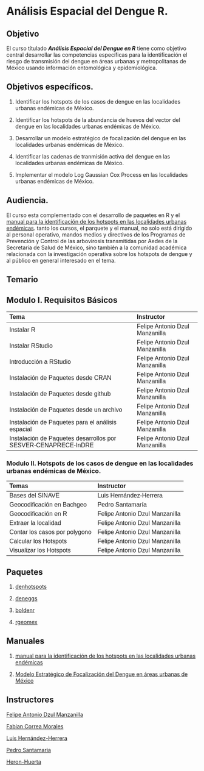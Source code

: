 
<!-- README.md is generated from README.Rmd. Please edit that file -->

# Análisis Espacial del Dengue R.

<!-- badges: start -->
<!-- badges: end -->

## Objetivo

El curso títulado ***Análisis Espacial del Dengue en R*** tiene como
objetivo central desarrollar las competencias específicas para la
identificación el riesgo de transmisión del dengue en áreas urbanas y
metropolitanas de México usando información entomológica y
epidemiológica.

## Objetivos específicos.

1)  Identificar los hotspots de los casos de dengue en las localidades
    urbanas endémicas de México.

2)  Identificar los hotspots de la abundancia de huevos del vector del
    dengue en las localidades urbanas endémicas de México.

3)  Desarrollar un modelo estratégico de focalización del dengue en las
    localidades urbanas endémicas de México.

4)  Identificar las cadenas de tranmisión activa del dengue en las
    localidades urbanas endémicas de México.

5)  Implementar el modelo Log Gaussian Cox Process en las localidades
    urbanas endémicas de México.

## Audiencia.

El curso esta complementado con el desarrollo de paquetes en R y el
[manual para la identificación de los hotspots en las localidades
urbanas endémicas](https://fdzul.github.io/manual_hotspots/). tanto los
cursos, el parquete y el manual, no solo está dirigido al personal
operativo, mandos medios y directivos de los Programas de Prevención y
Control de las arbovirosis transmitidas por Aedes de la Secretaria de
Salud de México, sino también a la comunidad académica relacionada con
la investigación operativa sobre los hotspots de dengue y al público en
general interesado en el tema.

## Temario

## Modulo I. Requisitos Básicos

<table class=" lightable-classic" style="font-family: &quot;Arial Narrow&quot;, &quot;Source Sans Pro&quot;, sans-serif; margin-left: auto; margin-right: auto;">
<thead>
<tr>
<th style="text-align:left;">
Tema
</th>
<th style="text-align:left;">
Instructor
</th>
</tr>
</thead>
<tbody>
<tr>
<td style="text-align:left;">
Instalar R
</td>
<td style="text-align:left;">
Felipe Antonio Dzul Manzanilla
</td>
</tr>
<tr>
<td style="text-align:left;">
Instalar RStudio
</td>
<td style="text-align:left;">
Felipe Antonio Dzul Manzanilla
</td>
</tr>
<tr>
<td style="text-align:left;">
Introducción a RStudio
</td>
<td style="text-align:left;">
Felipe Antonio Dzul Manzanilla
</td>
</tr>
<tr>
<td style="text-align:left;">
Instalación de Paquetes desde CRAN
</td>
<td style="text-align:left;">
Felipe Antonio Dzul Manzanilla
</td>
</tr>
<tr>
<td style="text-align:left;">
Instalación de Paquetes desde github
</td>
<td style="text-align:left;">
Felipe Antonio Dzul Manzanilla
</td>
</tr>
<tr>
<td style="text-align:left;">
Instalación de Paquetes desde un archivo
</td>
<td style="text-align:left;">
Felipe Antonio Dzul Manzanilla
</td>
</tr>
<tr>
<td style="text-align:left;">
Instalación de Paquetes para el análisis espacial
</td>
<td style="text-align:left;">
Felipe Antonio Dzul Manzanilla
</td>
</tr>
<tr>
<td style="text-align:left;">
Instalación de Paquetes desarrollos por SESVER-CENAPRECE-InDRE
</td>
<td style="text-align:left;">
Felipe Antonio Dzul Manzanilla
</td>
</tr>
</tbody>
</table>

### Modulo II. Hotspots de los casos de dengue en las localidades urbanas endémicas de México.

<table class=" lightable-classic" style="font-family: &quot;Arial Narrow&quot;, &quot;Source Sans Pro&quot;, sans-serif; margin-left: auto; margin-right: auto;">
<thead>
<tr>
<th style="text-align:left;">
Temas
</th>
<th style="text-align:left;">
Instructor
</th>
</tr>
</thead>
<tbody>
<tr>
<td style="text-align:left;">
Bases del SINAVE
</td>
<td style="text-align:left;">
Luis Hernández-Herrera
</td>
</tr>
<tr>
<td style="text-align:left;">
Geocodificación en Bachgeo
</td>
<td style="text-align:left;">
Pedro Santamaría
</td>
</tr>
<tr>
<td style="text-align:left;">
Geocodificación en R
</td>
<td style="text-align:left;">
Felipe Antonio Dzul Manzanilla
</td>
</tr>
<tr>
<td style="text-align:left;">
Extraer la localidad
</td>
<td style="text-align:left;">
Felipe Antonio Dzul Manzanilla
</td>
</tr>
<tr>
<td style="text-align:left;">
Contar los casos por polygono
</td>
<td style="text-align:left;">
Felipe Antonio Dzul Manzanilla
</td>
</tr>
<tr>
<td style="text-align:left;">
Calcular los Hotspots
</td>
<td style="text-align:left;">
Felipe Antonio Dzul Manzanilla
</td>
</tr>
<tr>
<td style="text-align:left;">
Visualizar los Hotspots
</td>
<td style="text-align:left;">
Felipe Antonio Dzul Manzanilla
</td>
</tr>
</tbody>
</table>

## Paquetes

1)  [denhotspots](https://fdzul.github.io/denhotspots/)

2)  [deneggs](https://fdzul.github.io/deneggs/)

3)  [boldenr](https://fdzul.github.io/boldenr/)

4)  [rgeomex](https://fdzul.github.io/rgeomex/)

## Manuales

1)  [manual para la identificación de los hotspots en las localidades
    urbanas endémicas](https://fdzul.github.io/manual_hotspots/)

2)  [Modelo Estratégico de Focalización del Dengue en áreas urbanas de
    México](https://fdzul.github.io/strategic_mod_den_targeting/)

## Instructores

[Felipe Antonio Dzul Manzanilla](https://fdzul.github.io/web_site_fadm/)

[Fabian Correa Morales]()

[Luis Hernández-Herrera]()

[Pedro Santamaria]()

[Heron-Huerta]()
